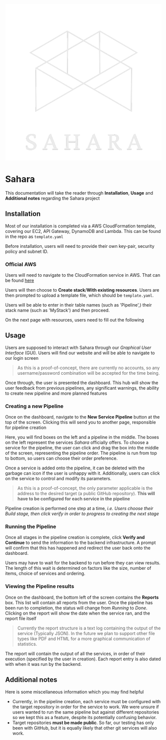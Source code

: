 ![Sahara](logo4.png)


# Sahara

This documentation will take the reader through **Installation**, **Usage** and **Additional notes** regarding the Sahara project

## Installation
Most of our installation is completed via a AWS CloudFormation template, covering our EC2, API Gateway, DynamoDB and Lambda. 
This can be found in the repo as `template.yaml`

Before installation, users will need to provide their own key-pair, security policy and subnet ID.

### Official AWS
Users will need to navigate to the CloudFormation service in AWS. That can be found [here](https://ap-southeast-2.console.aws.amazon.com/cloudformation/home?region=ap-southeast-2#/stacks?filteringStatus=active&filteringText=&viewNested=true&hideStacks=false)

Users will then choose to **Create stack**/**With existing resources**. Users are then prompted to upload a template file, which should be `template.yaml`. 

Users will be able to enter in their table names (such as 'Pipeline',) their stack name (such as 'MyStack') and then proceed.

On the next page with resources, users need to fill out the following

## Usage

Users are supposed to interact with Sahara through our *Graphical User Interface* (GUI). Users will find our website and will be able to navigate to our login screen
> As this is a proof-of-concept, there are currently no accounts, so any username/password combination will be accepted for the time being.  

Once through, the user is presented the dashboard. This hub will show the user feedback from previous pipelines, any significant warnings, the ability to create new pipeline and more planned features 
### Creating a new Pipeline
Once on the dashboard, navigate to the **New Service Pipeline** button at the top of the screen. Clicking this will send you to another page, responsible for pipeline creation

Here, you will find boxes on the left and a pipeline in the middle.  The boxes on the left represent the services *Sahara* officially offers.  To choose a service for the pipeline, the user can click and drag the box into the middle of the screen, representing the pipeline order. The pipeline is run from top to bottom, so users can choose their order preference. 

Once a service is added onto the pipeline, it can be deleted with the garbage can icon if the user is unhappy with it. Additionally, users can click on the service to control and modify its parameters.
> As this is a proof-of-concept, the only parameter applicable is the address to the desired target (a public GitHub repository). **This will have to be configured for each service in the pipeline**
> 
Pipeline creation is performed one step at a time, *i.e. Users choose their Build stage, then click verify in order to progress to creating the next stage*

### Running the Pipeline
Once all stages in the pipeline creation is complete, click **Verify and Continue** to send the information to the backend infrastructure. A prompt will confirm that this has happened and redirect the user back onto the dashboard.

Users may have to wait for the backend to run before they can view results. The length of this wait is determined on factors like the size, number of items, choice of services and ordering.
### Viewing the Pipeline results
Once on the dashboard, the bottom left of the screen contains the **Reports** box. This list will contain all reports from the user. Once the pipeline has been run to completion, the status will change from *Running* to *Done*. Clicking on the report will show the date when the service ran,  and the report file itself
> Currently the report structure is a text log containing the output of the service (Typically JSON). In the future we plan to support other file types like PDF and HTML for a more graphical communication of statistics.

The report will contain the output of all the services, in order of their execution (specified by the user in creation). Each report entry is also dated with when it was run by the backend.

## Additional notes
Here is some miscellaneous information which you may find helpful
- Currently, in the pipeline creation, each service must be configured with the target repository  in order for the service to work. We were unsure if users wanted to run the same pipeline but against different repositories so we kept this as a feature, despite its potentially confusing behavior.
- Target repositories **must be made public**. So far, our testing has only been with GitHub, but it is equally likely that other git services will also work.
